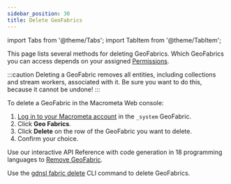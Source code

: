 ```yaml
---
sidebar_position: 30
title: Delete GeoFabrics
---
```


import Tabs from '@theme/Tabs';
import TabItem from '@theme/TabItem';

This page lists several methods for deleting GeoFabrics. Which GeoFabrics you can access depends on your assigned [Permissions](../account-management/permissions/index.md).

:::caution
Deleting a GeoFabric removes all entities, including collections and stream workers, associated with it. Be sure you want to do this, because it cannot be undone!
:::

<Tabs groupId="operating-systems">
<TabItem value="console" label="Web Console">

To delete a GeoFabric in the Macrometa Web console:

1. [Log in to your Macrometa account](https://auth.paas.macrometa.io/) in the `_system` GeoFabric.
2. Click **Geo Fabrics**.
3. Click **Delete** on the row of the GeoFabric you want to delete.
4. Confirm your choice.

</TabItem>
<TabItem value="api" label="REST API">

Use our interactive API Reference with code generation in 18 programming languages to [Remove GeoFabric](https://www.macrometa.com/docs/api#/operations/DropGeo-fabric).

</TabItem>
<TabItem value="cli" label="CLI">

Use the [gdnsl fabric delete](../cli/fabrics-cli#gdnsl-fabric-delete) CLI command to delete GeoFabrics.

</TabItem>
</Tabs>
